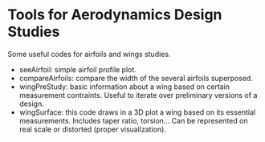 # Tools for Aerodynamics Design Studies
Some useful codes for airfoils and wings studies.

- seeAirfoil: simple airfoil profile plot.
- compareAirfoils: compare the width of the several airfoils superposed.
- wingPreStudy: basic information about a wing based on certain measurement contraints. Useful to iterate over preliminary versions of a design.
- wingSurface: this code draws in a 3D plot a wing based on its essential measurements. Includes taper ratio, torsion... Can be represented on real scale or distorted (proper visualization).
